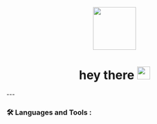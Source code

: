 <div id="header" align="center">
    <img src="https://media.giphy.com/media/M9gbBd9nbDrOTu1Mqx/giphy.gif" width="100"/>
    <!-- <div id="badges">
        <a href="your-linkedin-URL">
            <img src="https://img.shields.io/badge/LinkedIn-blue?style=for-the-badge&logo=linkedinlogoColor=white" alt="LinkedIn Badge"/>
        </a>
        <a href="your-linkedin-URL">
            <img src="https://img.shields.io/badge/YouTube-red?style=for-the-badge&logo=youtube&logoColor=white" alt="Youtube Badge"/>
        </a>
        <a href="your-linkedin-URL">
            <img src="https://img.shields.io/badge/Twitter-blue?style=for-the-badge&logo=twitter&logoColor=white" alt="Twitter Badge"/>
        </a>
    </div> -->
    <div>
    <img src="https://komarev.com/ghpvc/?username=igor-magno&style=flat-square&color=blue" alt=""/>
    </div>
    <h1>
    hey there
        <img src="https://media.giphy.com/media/hvRJCLFzcasrR4ia7z/giphy.gif" width="30px"/>
    </h1>
</div>
---

### :hammer_and_wrench: Languages and Tools :
